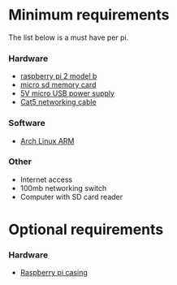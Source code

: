 # Minimum requirements

The list below is a must have per pi.

### Hardware

* [raspberry pi 2 model b](https://www.raspberrypi.org/products/raspberry-pi-2-model-b/)
* [micro sd memory card](http://elinux.org/RPi_SD_cards)
* [5V micro USB power supply](https://www.raspberrypi.org/documentation/hardware/raspberrypi/power/README.md)
* [Cat5 networking cable](https://en.wikipedia.org/wiki/Category_5_cable)

### Software

* [Arch Linux ARM](http://archlinuxarm.org/os/ArchLinuxARM-rpi-2-latest.tar.gz)

### Other

* Internet access
* 100mb networking switch
* Computer with SD card reader

# Optional requirements

### Hardware

* [Raspberry pi casing](https://www.raspberrypi.org/blog/raspberry-pi-official-case/)
